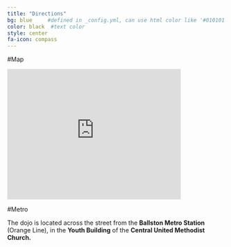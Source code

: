 ```yaml
---
title: "Directions"
bg: blue     #defined in _config.yml, can use html color like '#010101'
color: black  #text color
style: center
fa-icon: compass
---
```




#Map
<div class="google-maps">
<iframe src="https://www.google.com/maps/embed?pb=!1m14!1m8!1m3!1d776.4549911238006!2d-77.11092010185241!3d38.88236070343589!3m2!1i1024!2i768!4f13.1!3m3!1m2!1s0x0000000000000000%3A0x5affd7c39d8e35ac!2sCentral+United+Methodist+Church!5e0!3m2!1sen!2sus!4v1424045382229" width="400" height="300" frameborder="0" style="border:0"></iframe></div>

#Metro

The dojo is located across the street from the **Ballston Metro Station** (Orange Line), in the **Youth Building** of the **Central United Methodist Church.**
